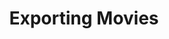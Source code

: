 ---
title: 'Exporting Movies'
redirect_to:
  - 'https://discuss.pencil2d.org/t/exporting-movies/732'
---